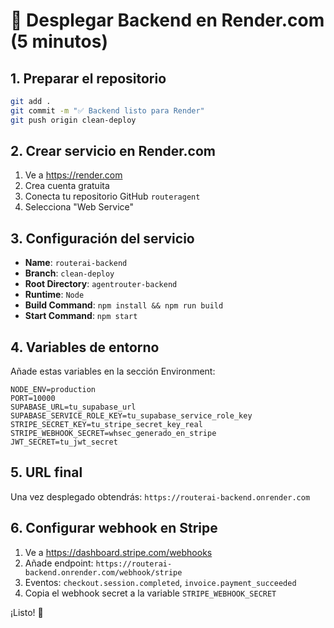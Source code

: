 # 🚀 Desplegar Backend en Render.com (5 minutos)

## 1. Preparar el repositorio
```bash
git add .
git commit -m "✅ Backend listo para Render"
git push origin clean-deploy
```

## 2. Crear servicio en Render.com
1. Ve a https://render.com
2. Crea cuenta gratuita
3. Conecta tu repositorio GitHub `routeragent`
4. Selecciona "Web Service"

## 3. Configuración del servicio
- **Name**: `routerai-backend`
- **Branch**: `clean-deploy`
- **Root Directory**: `agentrouter-backend`
- **Runtime**: `Node`
- **Build Command**: `npm install && npm run build`
- **Start Command**: `npm start`

## 4. Variables de entorno
Añade estas variables en la sección Environment:
```
NODE_ENV=production
PORT=10000
SUPABASE_URL=tu_supabase_url
SUPABASE_SERVICE_ROLE_KEY=tu_supabase_service_role_key
STRIPE_SECRET_KEY=tu_stripe_secret_key_real
STRIPE_WEBHOOK_SECRET=whsec_generado_en_stripe
JWT_SECRET=tu_jwt_secret
```

## 5. URL final
Una vez desplegado obtendrás:
`https://routerai-backend.onrender.com`

## 6. Configurar webhook en Stripe
1. Ve a https://dashboard.stripe.com/webhooks
2. Añade endpoint: `https://routerai-backend.onrender.com/webhook/stripe`
3. Eventos: `checkout.session.completed`, `invoice.payment_succeeded`
4. Copia el webhook secret a la variable `STRIPE_WEBHOOK_SECRET`

¡Listo! 🎉